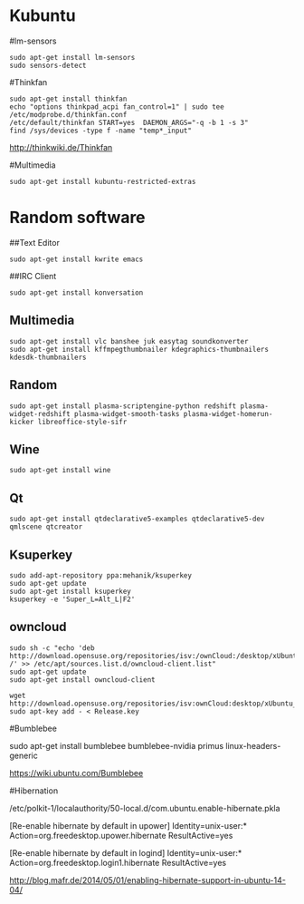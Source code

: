 # Kubuntu

#lm-sensors

    sudo apt-get install lm-sensors
    sudo sensors-detect

#Thinkfan
    
    sudo apt-get install thinkfan
    echo "options thinkpad_acpi fan_control=1" | sudo tee /etc/modprobe.d/thinkfan.conf
    /etc/default/thinkfan START=yes  DAEMON_ARGS="-q -b 1 -s 3"
    find /sys/devices -type f -name "temp*_input"

http://thinkwiki.de/Thinkfan

#Multimedia
    
    sudo apt-get install kubuntu-restricted-extras

# Random software

  ##Text Editor

    sudo apt-get install kwrite emacs

  ##IRC Client
    
    sudo apt-get install konversation

  ## Multimedia
  
    sudo apt-get install vlc banshee juk easytag soundkonverter 
    sudo apt-get install kffmpegthumbnailer kdegraphics-thumbnailers kdesdk-thumbnailers
    
  ## Random
  
    sudo apt-get install plasma-scriptengine-python redshift plasma-widget-redshift plasma-widget-smooth-tasks plasma-widget-homerun-kicker libreoffice-style-sifr
    
  ## Wine
  
    sudo apt-get install wine
    
  ## Qt
    
    sudo apt-get install qtdeclarative5-examples qtdeclarative5-dev qmlscene qtcreator
    
  ## Ksuperkey
  
    sudo add-apt-repository ppa:mehanik/ksuperkey
    sudo apt-get update
    sudo apt-get install ksuperkey
    ksuperkey -e 'Super_L=Alt_L|F2'
    
  ## owncloud
  
    sudo sh -c "echo 'deb http://download.opensuse.org/repositories/isv:/ownCloud:/desktop/xUbuntu_14.04/ /' >> /etc/apt/sources.list.d/owncloud-client.list"
    sudo apt-get update
    sudo apt-get install owncloud-client
    
    wget http://download.opensuse.org/repositories/isv:ownCloud:desktop/xUbuntu_14.04/Release.key
    sudo apt-key add - < Release.key
    
    
#Bumblebee

  sudo apt-get install bumblebee bumblebee-nvidia primus linux-headers-generic
  
  https://wiki.ubuntu.com/Bumblebee
  
#Hibernation

  /etc/polkit-1/localauthority/50-local.d/com.ubuntu.enable-hibernate.pkla
  
  [Re-enable hibernate by default in upower]
  Identity=unix-user:*
  Action=org.freedesktop.upower.hibernate
  ResultActive=yes

  [Re-enable hibernate by default in logind]
  Identity=unix-user:*
  Action=org.freedesktop.login1.hibernate
  ResultActive=yes
  
  http://blog.mafr.de/2014/05/01/enabling-hibernate-support-in-ubuntu-14-04/


